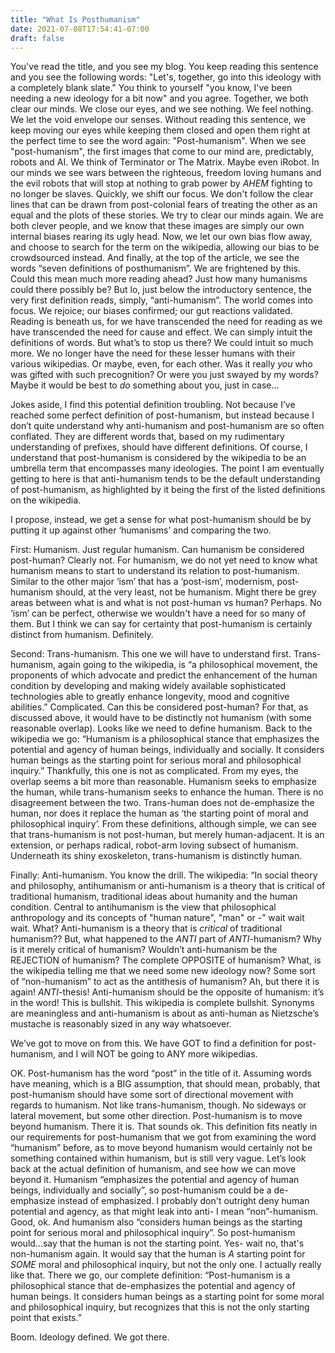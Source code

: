 ```yaml
---
title: "What Is Posthumanism"
date: 2021-07-08T17:54:41-07:00
draft: false
---
```


You've read the title, and you see my blog. You keep reading this sentence and you see the following words: "Let's, together, go into this ideology with a completely blank slate." You think to yourself "you know, I've been needing a new ideology for a bit now" and you agree.
Together, we both clear our minds. We close our eyes, and we see nothing. We feel nothing. We let the void envelope our senses. Without reading this sentence, we keep moving our eyes while keeping them closed and open them right at the perfect time to see the word again: "Post-humanism".
When we see "post-humanism", the first images that come to our mind are, predictably, robots and AI. We think of Terminator or The Matrix. Maybe even iRobot. In our minds we see wars between the righteous, freedom loving humans and the evil robots that will stop at nothing to grab power by *AHEM* fighting to no longer be slaves.
Quickly, we shift our focus. We don't follow the clear lines that can be drawn from post-colonial fears of treating the other as an equal and the plots of these stories. We try to clear our minds again. We are both clever people, and we know that these images are simply our own internal biases rearing its ugly head.
Now, we let our own bias flow away, and choose to search for the term on the wikipedia, allowing our bias to be crowdsourced instead.
And finally, at the top of the article, we see the words “seven definitions of posthumanism”. We are frightened by this. Could this mean much more reading ahead? Just how many humanisms  could there possibly be? But lo, just below the introductory sentence, the very first definition reads, simply, “anti-humanism”. 
The world comes into focus. We rejoice; our biases confirmed; our gut reactions validated. Reading is beneath us, for we have transcended the need for reading as we have transcended the need for cause and effect. We can simply intuit the definitions of words. 
But what’s to stop us there? We could intuit so much more. We no longer have the need for these lesser humans with their various wikipedias. Or maybe, even, for each other. Was it really *you* who was gifted with such precognition? Or were you just swayed by my words? Maybe it would be best to *do* something about you, just in case...

Jokes aside, I find this potential definition troubling. Not because I’ve reached some perfect definition of post-humanism, but instead because I don’t quite understand why anti-humanism and post-humanism are so often conflated. They are different words that, based on my rudimentary understanding of prefixes, should have different definitions. Of course, I understand that post-humanism is considered by the wikipedia to be an umbrella term that encompasses many ideologies. The point I am eventually getting to here is that anti-humanism tends to be the default understanding of post-humanism, as highlighted by it being the first of the listed definitions on the wikipedia.

I propose, instead, we get a sense for what post-humanism should be by putting it up against other ‘humanisms’ and comparing the two.

First: Humanism. Just regular humanism. Can humanism be considered post-human? Clearly not. For humanism, we do not yet need to know what humanism means to start to understand its relation to post-humanism. Similar to the other major ‘ism’ that has a ‘post-ism’, modernism, post-humanism should, at the very least, not be humanism. Might there be grey areas between what is and what is not post-human vs human? Perhaps. No ‘ism’ can be perfect, otherwise we wouldn't have a need for so many of them. But I think we can say for certainty that post-humanism is certainly distinct from humanism. Definitely.

Second: Trans-humanism. This one we will have to understand first. Trans-humanism, again going to the wikipedia, is “a philosophical movement, the proponents of which advocate and predict the enhancement of the human condition by developing and making widely available sophisticated technologies able to greatly enhance longevity, mood and cognitive abilities.” Complicated. Can this be considered post-human? For that, as discussed above, it would have to be distinctly not humanism (with some reasonable overlap). Looks like we need to define humanism. Back to the wikipedia we go: “Humanism is a philosophical stance that emphasizes the potential and agency of human beings, individually and socially. It considers human beings as the starting point for serious moral and philosophical inquiry.” Thankfully, this one is not as complicated. From my eyes, the overlap seems a bit more than reasonable. Humanism seeks to emphasize the human, while trans-humanism seeks to enhance the human. There is no disagreement between the two. Trans-human does not de-emphasize the human, nor does it replace the human as ‘the starting point of moral and philosophical inquiry’. From these definitions, although simple, we can see that trans-humanism is not post-human, but merely human-adjacent. It is an extension, or perhaps radical, robot-arm loving subsect of humanism. Underneath its shiny exoskeleton, trans-humanism is distinctly human.

Finally: Anti-humanism. You know the drill. The wikipedia: “In social theory and philosophy, antihumanism or anti-humanism is a theory that is critical of traditional humanism, traditional ideas about humanity and the human condition. Central to antihumanism is the view that philosophical anthropology and its concepts of "human nature", "man" or -” wait wait wait. What? Anti-humanism is a theory that is *critical* of traditional humanism?? But, what happened to the *ANTI* part of *ANTI*-humanism? Why is it merely critical of humanism? Wouldn’t anti-humanism be the REJECTION of humanism? The complete OPPOSITE of humanism? What, is the wikipedia telling me that we need some new ideology now? Some sort of “non-humanism” to act as the antithesis of humanism? Ah, but there it is again! *ANTI*-thesis! Anti-humanism should be the opposite of humanism: it’s in the word! This is bullshit. This wikipedia is complete bullshit. Synonyms are meaningless and anti-humanism is about as anti-human as Nietzsche’s mustache is reasonably sized in any way whatsoever.

We’ve got to move on from this. We have GOT to find a definition for post-humanism, and I will NOT be going to ANY more wikipedias. 

OK. Post-humanism has the word “post” in the title of it. Assuming words have meaning, which is a BIG assumption, that should mean, probably, that post-humanism should have some sort of directional movement with regards to humanism. Not like trans-humanism, though. No sideways or lateral movement, but some other direction. Post-humanism is to move beyond humanism. There it is. That sounds ok.
This definition fits neatly in our requirements for post-humanism that we got from examining the word “humanism” before, as to move beyond humanism would certainly not be something contained within humanism, but is still very vague. Let’s look back at the actual definition of humanism, and see how we can move beyond it. Humanism “emphasizes the potential and agency of human beings, individually and socially”, so post-humanism could be a de-emphasize instead of emphasized. I probably don't outright deny human potential and agency, as that might leak into anti- I mean “non”-humanism. Good, ok. And humanism also “considers human beings as the starting point for serious moral and philosophical inquiry”. So post-humanism would...say that the human is not the starting point. Yes- wait no, that's non-humanism again. It would say that the human is *A* starting point for *SOME* moral and philosophical inquiry, but not the only one. I actually really like that. There we go, our complete definition: “Post-humanism is a philosophical stance that de-emphasizes the potential and agency of human beings. It considers human beings as a starting point for some moral and philosophical inquiry, but recognizes that this is not the only starting point that exists.”

Boom. Ideology defined. We got there.
